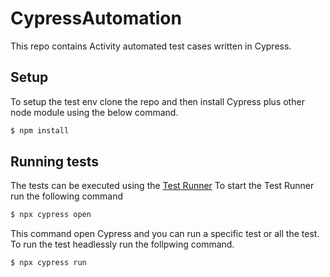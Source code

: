 # CypressAutomation
This repo contains Activity automated test cases written in Cypress.

## Setup
To setup the test env clone the repo and then install Cypress plus other node module using the below command.

```bash
$ npm install
```
## Running tests

The tests can be executed using the [Test Runner](https://www.cypress.io/features)
To start the Test Runner run the following command

```bash
$ npx cypress open
```
This command open Cypress and you can run a specific test or all the test.
To run the test headlessly run the follpwing command.

```bash
$ npx cypress run
```

